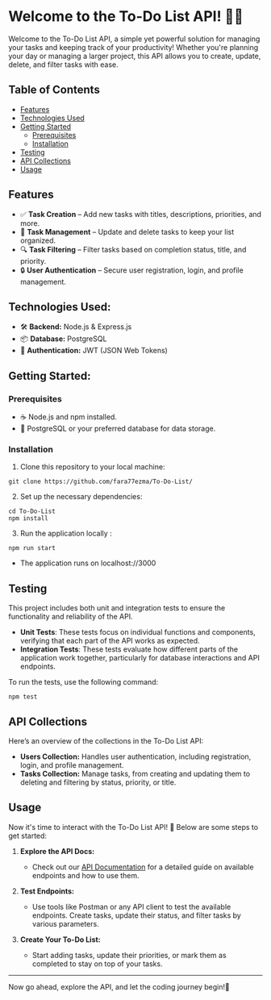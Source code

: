 # Welcome to the To-Do List API! 📝✨

Welcome to the To-Do List API, a simple yet powerful solution for managing your tasks and keeping track of your productivity! Whether you're planning your day or managing a larger project, this API allows you to create, update, delete, and filter tasks with ease.

## Table of Contents

- [Features](#features)
- [Technologies Used](#technologies-used)
- [Getting Started](#getting-started)
  - [Prerequisites](#prerequisites)
  - [Installation](#installation)
- [Testing](#testing)
- [API Collections](#api-collections)
- [Usage](#usage)

## Features

- ✅ **Task Creation** – Add new tasks with titles, descriptions, priorities, and more.
- 📝 **Task Management** – Update and delete tasks to keep your list organized.
- 🔍 **Task Filtering** – Filter tasks based on completion status, title, and priority.
- 🔒 **User Authentication** – Secure user registration, login, and profile management.

## Technologies Used:

- 🛠 **Backend:** Node.js & Express.js
- 📦 **Database:** PostgreSQL
- 🔐 **Authentication:** JWT (JSON Web Tokens)

## Getting Started:

### Prerequisites

- ☕ Node.js and npm installed.
- 🐘 PostgreSQL or your preferred database for data storage.

### Installation

1. Clone this repository to your local machine:

```
git clone https://github.com/fara77ezma/To-Do-List/
```

2. Set up the necessary dependencies:

```
cd To-Do-List
npm install
```

3. Run the application locally :

```
npm run start
```

- The application runs on localhost://3000

## Testing

This project includes both unit and integration tests to ensure the functionality and reliability of the API.

- **Unit Tests**: These tests focus on individual functions and components, verifying that each part of the API works as expected.
- **Integration Tests**: These tests evaluate how different parts of the application work together, particularly for database interactions and API endpoints.

To run the tests, use the following command:

```
npm test
```

## API Collections

Here’s an overview of the collections in the To-Do List API:

- **Users Collection:** Handles user authentication, including registration, login, and profile management.
- **Tasks Collection:** Manage tasks, from creating and updating them to deleting and filtering by status, priority, or title.

## Usage

Now it's time to interact with the To-Do List API! 🚀 Below are some steps to get started:

1. **Explore the API Docs:**

   - Check out our [API Documentation](https://www.postman.com/crimson-escape-708286/workspace/to-do-list/collection/28990301-0f840a6b-91a1-4d7c-9b8d-619e3fe88a81?action=share&creator=28990301) for a detailed guide on available endpoints and how to use them.

2. **Test Endpoints:**

   - Use tools like Postman or any API client to test the available endpoints. Create tasks, update their status, and filter tasks by various parameters.

3. **Create Your To-Do List:**

   - Start adding tasks, update their priorities, or mark them as completed to stay on top of your tasks.

---

Now go ahead, explore the API, and let the coding journey begin!🌟
